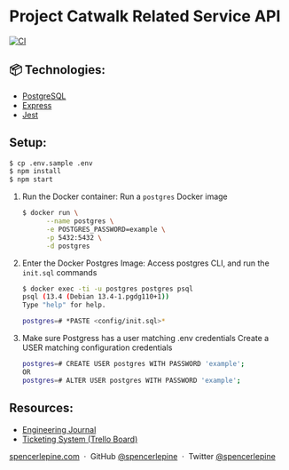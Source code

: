 # Project Catwalk Related Service API

[![CI](https://github.com/sdc-bareminimum/project-catwalk-related-service/actions/workflows/main.yml/badge.svg?branch=main)](https://github.com/sdc-bareminimum/project-catwalk-related-service/actions/workflows/main.yml)

## 📦 Technologies:

- [PostgreSQL](https://www.postgresql.org/)
- [Express](https://expressjs.com/)
- [Jest](https://jestjs.io/)

## Setup:

```sh
$ cp .env.sample .env
$ npm install
$ npm start
```

1. Run the Docker container:
   Run a `postgres` Docker image

   ```sh
   $ docker run \
         --name postgres \
         -e POSTGRES_PASSWORD=example \
         -p 5432:5432 \
         -d postgres
   ```

2. Enter the Docker Postgres Image:
   Access postgres CLI, and run the `init.sql` commands

   ```sh
   $ docker exec -ti -u postgres postgres psql
   psql (13.4 (Debian 13.4-1.pgdg110+1))
   Type "help" for help.

   postgres=# *PASTE <config/init.sql>*
   ```

3. Make sure Postgress has a user matching .env credentials
   Create a USER matching configuration credentials

   ```sh
   postgres=# CREATE USER postgres WITH PASSWORD 'example';
   OR
   postgres=# ALTER USER postgres WITH PASSWORD 'example';
   ```

## Resources:

- [Engineering Journal](https://docs.google.com/document/d/1pTTeDCzcKNozd9dljexVn-PrXwzoTBS0hby2dOZ95yw)
- [Ticketing System (Trello Board)](https://trello.com/b/Ua5qkKmA/trello-system-design-capstone)

[spencerlepine.com](https://www.spencerlepine.com) &nbsp;&middot;&nbsp; GitHub [@spencerlepine](https://github.com/spencerlepine) &nbsp;&middot;&nbsp; Twitter [@spencerlepine](http://twitter.com/spencerlepine)
